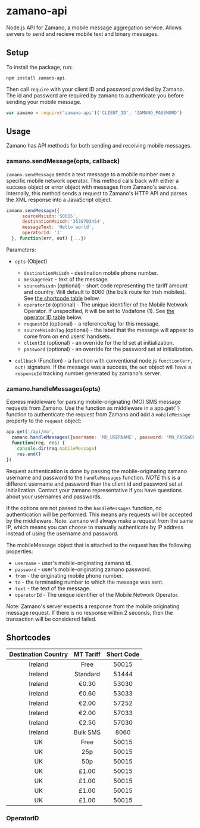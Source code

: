 zamano-api
==========

Node.js API for Zamano, a mobile message aggregation service.  Allows servers to send and recieve mobile text and binary messages.

Setup
-----

To install the package, run:

  `npm install zamano-api`
  
Then call `require` with your client ID and password provided by Zamano.  The id and password are required by zamano to authenticate you before sending your mobile message.

  ```JavaScript
  var zamano = require('zamano-api')('CLIENT_ID', 'ZAMANO_PASSWORD')
  ```

Usage
-----

Zamano has API methods for both sending and receiving mobile messages.

### zamano.sendMessage(opts, callback)

`zamano.sendMessage` sends a text message to a mobile number over a specific mobile network operator. This method calls back with either a success object or error object with messages from Zamano's service.  Internally, this method sends a request to Zamano's HTTP API and parses the XML response into a JavaScript object.

  ```JavaScript
  zamano.sendMessage({
		sourceMsisdn:'50015',
		destinationMsisdn:'3538703454',
		messageText: 'Hello world',
		operatorId: '1'
	}, function(err, out) {...})
  ```

Parameters:
  - `opts` (Object) 
    * `destinationMsisdn` - destination mobile phone number.
    * `messageText` - text of the message.
    * `sourceMsisdn` (optional) - short code representing the tariff amount and country. Will default to 8060 (the bulk route for Irish mobiles). See [the shortcode table](#Shortcodes) below.
    * `operatorId` (optional) - The unique identifier of the Mobile Network Operator.  If unspecified, it will be set to Vodafone (1). See [the operator ID table](#OperatorID) below.
    * `requestId` (optional) - a reference/tag for this message.
    * `sourceMsisdnTag` (optional) - the label that the message will appear to come from on end users' handsets.
    * `clientId` (optional) - an override for the Id set at initialization.
    * `password` (optional) - an override for the password set at initialization.

  - `callback` (Function) - a function with conventional node.js `function(err, out)` signature.  If the message was a success, the `out` object will have a `responseId` tracking number generated by zamano's server.


### zamano.handleMessages(opts)

Express middleware for parsing mobile-originating (MO) SMS message requests from Zamano.  Use the function as middleware in a app.get('<URL>') function to authenticate the request from Zamano and add a `mobileMessage` property to the `request` object:

  ```JavaScript
  app.get('/api/mo', 
    zamano.handleMessages({username: 'MO_USERNAME', password: 'MO_PASSWORD'}),
    function(req, res) {
      console.dir(req.mobileMessage)
      res.end()
  })
  ```
  
Request authentication is done by passing the mobile-originating zamano username and password to the `handleMessages` function. *NOTE* this is a different username and password than the client id and password set at initialization.  Contact your zamano representative if you have questions about your usernames and passwords.

If the options are not passed to the `handleMessages` function, no authentication will be performed.  This means any requests will be accepted by the middleware.  Note: zamano will always make a request from the same IP, which means you can choose to manually authenticate by IP address instead of using the username and password.

The mobileMessage object that is attached to the request has the following properties:
  - `username` - user's mobile-originating zamano id.
  - `password` - user's mobile-originating zamano password.
  - `from` - the originating mobile phone number.
  - `to` - the terminating number to which the message was sent.
  - `text` - the text of the message.
  - `operatorId` - The unique identifier of the Mobile Network Operator.

Note: Zamano's server expects a response from the mobile originating message request.  If there is no response within 2 seconds, then the transaction will be considered failed.

Shortcodes
----------

| Destination Country | MT Tariff  | Short Code |
|:-------------------:|:----------:|:----------:|
| Ireland             | Free       | 50015      |
| Ireland             | Standard   | 51444      |
| Ireland             | &euro;0.30 | 53030      |
| Ireland             | &euro;0.60 | 53033      |
| Ireland             | &euro;2.00 | 57252      |
| Ireland             | &euro;2.00 | 57033      |
| Ireland             | &euro;2.50 | 57030      |
| Ireland             | Bulk SMS   | 8060       |
| UK                  | Free       | 50015      |
| UK                  | 25p        | 50015      |
| UK                  | 50p        | 50015      |
| UK                  | &pound;1.00| 50015      |
| UK                  | &pound;1.00| 50015      |
| UK                  | &pound;1.00| 50015      |
| UK                  | &pound;1.00| 50015      |

### OperatorID
